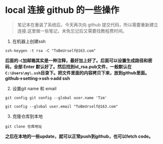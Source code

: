 # local 连接 github 的一些操作

>笔记本在重装了系统后，今天再次向 github 提交代码，所以需要重新建立连接.这里做一些笔记，未免忘记后又需要找教程费时间。

1. 在机器上创建ssh

`ssh-keygen -t rsa -C "ToBeUrself@163.com"`

**后面的`-C`加邮箱其实是一种注释，最好加上好了。后面可以设置生成路径和密码，全部 Enter 默认好了。然后找到id_rsa.pub文件，一般默认在`C:\Users\my\.ssh`目录下。把文件里面的内容拷贝下来，放到github里面。github->setting->ssh->add ssh**

2. 设置git name 和 email

`git config git config --global user.name 'Tim'`

`git config --global user.email "ToBeUrself@163.com"`

3. 克隆仓库到本地

`git clone 仓库地址`

**之后在本地的一些update，就可以正常push到github，也可以fetch code。**
